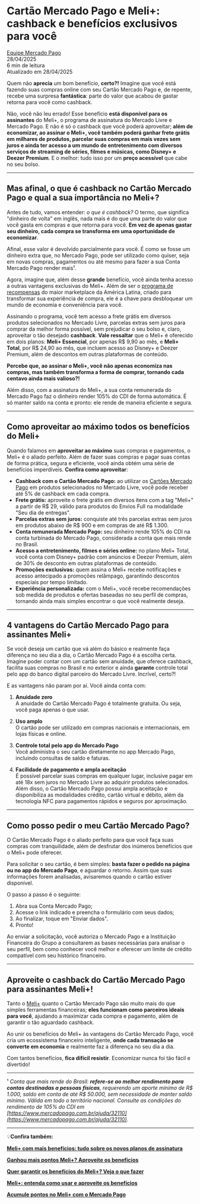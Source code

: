# **Cartão Mercado Pago e Meli+: cashback e benefícios exclusivos para você**

[Equipe Mercado Pago](https://meubolso.mercadopago.com.br/author/equipe-mercado-pago)  
28/04/2025  
6 min de leitura  
Atualizado em 28/04/2025  

Quem não **aprecia** um bom benefício, **certo?!** Imagine que você está fazendo suas compras online com seu Cartão Mercado Pago e, de repente, recebe uma surpresa **fantástica**: parte do valor que acabou de gastar retorna para você como cashback.

Não, você não leu errado! Esse benefício **está disponível para os assinantes** do Meli+, o programa de assinatura do Mercado Livre e Mercado Pago. E não é só o cashback que você poderá aproveitar; **além de economizar, ao assinar o Meli+, você também poderá ganhar frete grátis em milhares de produtos, parcelar suas compras em mais vezes sem juros e ainda ter acesso a um mundo de entretenimento com diversos serviços de streaming de séries, filmes e músicas, como Disney+ e Deezer Premium**. E o melhor: tudo isso por um **preço acessível** que cabe no seu bolso.

---

## **Mas afinal, o que é cashback no Cartão Mercado Pago e qual a sua importância no Meli+?**

Antes de tudo, vamos entender: _o que é cashback?_ O termo, que significa "dinheiro de volta" em inglês, nada mais é do que uma parte do valor que você gasta em compras e que retorna para você. **Em vez de apenas gastar seu dinheiro, cada compra se transforma em uma oportunidade de economizar**.

Afinal, esse valor é devolvido parcialmente para você. É como se fosse um dinheiro extra que, no Mercado Pago, pode ser utilizado como quiser, seja em novas compras, pagamentos ou até mesmo para fazer a sua Conta Mercado Pago render mais¹.

Agora, imagine que, além desse **grande** benefício, você ainda tenha acesso a outras vantagens exclusivas do Meli+. Além de ser o [programa de recompensas](https://meubolso.mercadopago.com.br/meli-o-que-mudou-no-programa-de-recompensas-do-mercado-pago) do maior marketplace da América Latina, criado para transformar sua experiência de compra, ele é a chave para desbloquear um mundo de economia e conveniência para você.

Assinando o programa, você tem acesso a frete grátis em diversos produtos selecionados no Mercado Livre, parcelas extras sem juros para comprar da melhor forma possível, sem prejudicar o seu bolso e, claro, aproveitar o tão desejado **cashback**. **Vale ressaltar** que o Meli+ é oferecido em dois planos: **Meli+ Essencial**, por apenas R$ 9,90 ao mês, e **Meli+ Total**, por R$ 24,90 ao mês, que incluem acesso ao Disney+ e Deezer Premium, além de descontos em outras plataformas de conteúdo.

**Percebe que, ao assinar o Meli+, você não apenas economiza nas compras, mas também transforma a forma de comprar, tornando cada centavo ainda mais valioso?!**

Além disso, com a assinatura do Meli+, a sua conta remunerada do Mercado Pago faz o dinheiro render 105% do CDI de forma automática. É só manter saldo na conta e pronto: ele rende de maneira eficiente e segura.

---

## **Como aproveitar ao máximo todos os benefícios do Meli+**

Quando falamos em **aproveitar ao máximo** suas compras e pagamentos, o Meli+ é o aliado perfeito. Além de fazer suas compras e pagar suas contas de forma prática, segura e eficiente, você ainda obtém uma série de benefícios imperdíveis. **Confira como aproveitar**:

- **Cashback com o Cartão Mercado Pago:** ao utilizar os [Cartões Mercado Pago](https://meubolso.mercadopago.com.br/cartoes-mercado-pago-pague-no-debito-credito-ou-no-cartao-virtual) em produtos selecionados no Mercado Livre, você pode receber até 5% de cashback em cada compra.  
- **Frete grátis:** aproveite o frete grátis em diversos itens com a tag "Meli+" a partir de R$ 29, válido para produtos do Envios Full na modalidade "Seu dia de entregas".  
- **Parcelas extras sem juros:** conquiste até três parcelas extras sem juros em produtos abaixo de R$ 900 e em compras de até R$ 1.300.  
- **Conta remunerada Mercado Pago:** seu dinheiro rende 105% do CDI na conta turbinada do Mercado Pago, considerada a conta que mais rende no Brasil.  
- **Acesso a entretenimento, filmes e séries online:** no plano Meli+ Total, você conta com Disney+ padrão com anúncios e Deezer Premium, além de 30% de desconto em outras plataformas de conteúdo.  
- **Promoções exclusivas:** quem assina o Meli+ recebe notificações e acesso antecipado a promoções relâmpago, garantindo descontos especiais por tempo limitado.  
- **Experiência personalizada:** com o Meli+, você recebe recomendações sob medida de produtos e ofertas baseadas no seu perfil de compras, tornando ainda mais simples encontrar o que você realmente deseja.

---

## **4 vantagens do Cartão Mercado Pago para assinantes Meli+**

Se você deseja um cartão que vá além do básico e realmente faça diferença no seu dia a dia, o Cartão Mercado Pago é a escolha certa. Imagine poder contar com um cartão sem anuidade, que oferece cashback, facilita suas compras no Brasil e no exterior e ainda **garante** controle total pelo app do banco digital parceiro do Mercado Livre. Incrível, certo?!

E as vantagens não param por aí. Você ainda conta com:

1. **Anuidade zero**  
A anuidade do Cartão Mercado Pago é totalmente gratuita. Ou seja, você paga apenas o que usar.

2. **Uso amplo**  
O cartão pode ser utilizado em compras nacionais e internacionais, em lojas físicas e online.

3. **Controle total pelo app do Mercado Pago**  
Você administra o seu cartão diretamente no app Mercado Pago, incluindo consultas de saldo e faturas.

4. **Facilidade de pagamento e ampla aceitação**  
É possível parcelar suas compras em qualquer lugar, inclusive pagar em até 18x sem juros no Mercado Livre ao adquirir produtos selecionados. Além disso, o Cartão Mercado Pago possui ampla aceitação e disponibiliza as modalidades crédito, cartão virtual e débito, além da tecnologia NFC para pagamentos rápidos e seguros por aproximação.

---

## **Como posso pedir o meu Cartão Mercado Pago?**

O Cartão Mercado Pago é o aliado perfeito para que você faça suas compras com tranquilidade, além de desfrutar dos inúmeros benefícios que o Meli+ pode oferecer.

Para solicitar o seu cartão, é bem simples: **basta fazer o pedido na página ou no app do Mercado Pago**, e aguardar o retorno. Assim que suas informações forem analisadas, avisaremos quando o cartão estiver disponível.

O passo a passo é o seguinte:

1. Abra sua Conta Mercado Pago;  
2. Acesse o link indicado e preencha o formulário com seus dados;  
3. Ao finalizar, toque em "Enviar dados".  
4. Pronto!

Ao enviar a solicitação, você autoriza o Mercado Pago e a Instituição Financeira do Grupo a consultarem as bases necessárias para analisar o seu perfil, bem como conhecer você melhor e oferecer um limite de crédito compatível com seu histórico financeiro.

---

## **Aproveite o cashback do Cartão Mercado Pago para assinantes Meli+!**

Tanto o [Meli+](https://meubolso.mercadopago.com.br/beneficios-e-vantagens-meli) quanto o Cartão Mercado Pago são muito mais do que simples ferramentas financeiras; **eles funcionam como parceiros ideais para você**, ajudando a maximizar cada compra e pagamento, além de garantir o tão aguardado cashback.

Ao unir os benefícios do Meli+ às vantagens do Cartão Mercado Pago, você cria um ecossistema financeiro inteligente, **onde cada transação se converte em economia** e realmente faz a diferença no seu dia a dia.

Com tantos benefícios, **fica difícil resistir**. Economizar nunca foi tão fácil e divertido!

---

¹ _Conta que mais rende do Brasil: **refere-se ao melhor rendimento para contas destinadas a pessoas físicas**, requerendo um aporte mínimo de R$ 1.000, saldo em conta de até R$ 50.000, sem necessidade de manter saldo mínimo. Válida em todo o território nacional. Consulte as condições do rendimento de 105% do CDI em [https://www.mercadopago.com.br/ajuda/32110](https://www.mercadopago.com.br/ajuda/32110)._

---

💡**Confira também:**

**[Meli+ com mais benefícios: tudo sobre os novos planos de assinatura](https://meubolso.mercadopago.com.br/novos-planos-de-assinatura-meli-mais)**

**[Ganhou mais pontos Meli+? Aproveite os benefícios](https://meubolso.mercadopago.com.br/meli-mais-como-aproveitar-beneficios)**

**[Quer garantir os benefícios do Meli+? Veja o que fazer](https://meubolso.mercadopago.com.br/beneficios-meli)**

**[Meli+: entenda como usar e aproveite os benefícios](https://meubolso.mercadopago.com.br/meli-mais-entenda-como-usar-e-aproveite-os-beneficios)**

**[Acumule pontos no Meli+ com o Mercado Pago](https://meubolso.mercadopago.com.br/acumule-pontos-no-meli-com-mercado-pago)** 
